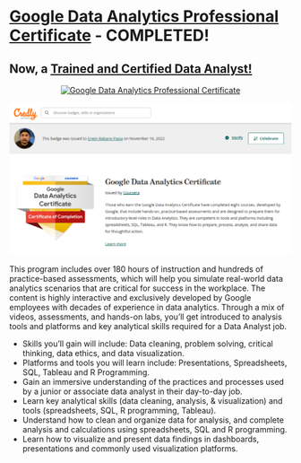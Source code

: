 # [Google Data Analytics Professional Certificate](https://www.credly.com/badges/06abf21b-b15c-4cc1-ba73-f9b5c75c0071) - COMPLETED! 
## Now, a [Trained and Certified Data Analyst!](https://www.credly.com/badges/06abf21b-b15c-4cc1-ba73-f9b5c75c0071)

<p style="text-align:center">
    <a href="https://www.coursera.org/verify/professional-cert/8QDS7UQTT964" target="_blank">
    <img src="https://github.com/erwinpasia/Google-Data-Analytics-Professional-Certificate/blob/main/images/GDA_PC.png" alt="Google Data Analytics Professional Certificate"  />
    </a>
</p>

<p style="text-align:center">
    <a href="https://www.credly.com/badges/06abf21b-b15c-4cc1-ba73-f9b5c75c0071" target="_blank">
    <img src="https://github.com/erwinpasia/ERP-Data-Analytics-Professional-Certificate/blob/main/images/Google_GDAC_PC_Badge.png" alt="Google Data Analytics Professional Certificate"  />
    </a>
</p>

This program includes over 180 hours of instruction and hundreds of practice-based assessments, which will help you simulate real-world data analytics scenarios that are critical for success in the workplace. The content is highly interactive and exclusively developed by Google employees with decades of experience in data analytics. Through a mix of videos, assessments, and hands-on labs, you’ll get introduced to analysis tools and platforms and key analytical skills required for a Data Analyst job.

- Skills you’ll gain will include: Data cleaning, problem solving, critical thinking, data ethics, and data visualization.
- Platforms and tools you will learn include: Presentations, Spreadsheets, SQL, Tableau and R Programming.
- Gain an immersive understanding of the practices and processes used by a junior or associate data analyst in their day-to-day job.
- Learn key analytical skills (data cleaning, analysis, & visualization) and tools (spreadsheets, SQL, R programming, Tableau). 
- Understand how to clean and organize data for analysis, and complete analysis and calculations using spreadsheets, SQL and R programming.
- Learn how to visualize and present data findings in dashboards, presentations and commonly used visualization platforms.
